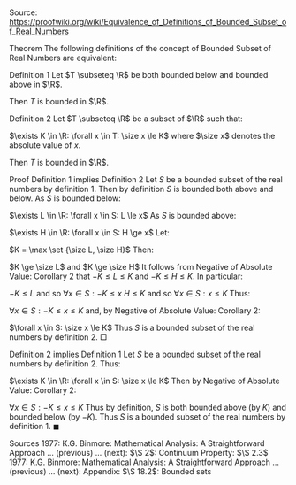 # 

Source: https://proofwiki.org/wiki/Equivalence_of_Definitions_of_Bounded_Subset_of_Real_Numbers



Theorem
The following definitions of the concept of Bounded Subset of Real Numbers are equivalent:

Definition 1
Let $T \subseteq \R$ be both bounded below and bounded above in $\R$.

Then $T$ is bounded in $\R$.

Definition 2
Let $T \subseteq \R$ be a subset of $\R$ such that:

$\exists K \in \R: \forall x \in T: \size x \le K$
where $\size x$ denotes the absolute value of $x$.

Then $T$ is bounded in $\R$.


Proof
Definition 1 implies Definition 2
Let $S$ be a bounded subset of the real numbers by definition 1.
Then by definition $S$ is bounded both above and below.
As $S$ is bounded below:

$\exists L \in \R: \forall x \in S: L \le x$
As $S$ is bounded above:

$\exists H \in \R: \forall x \in S: H \ge x$
Let:

$K = \max \set {\size L, \size H}$
Then:

$K \ge \size L$ and $K \ge \size H$
It follows from Negative of Absolute Value: Corollary 2 that $-K \le L \le K$ and $-K \le H \le K$.
In particular:

$-K \le L$ and so $\forall x \in S: -K \le x$
$H \le K$ and so $\forall x \in S: x \le K$
Thus:

$\forall x \in S: -K \le x \le K$
and, by Negative of Absolute Value: Corollary 2:

$\forall x \in S: \size x \le K$
Thus $S$ is a bounded subset of the real numbers by definition 2.
$\Box$


Definition 2 implies Definition 1
Let $S$ be a bounded subset of the real numbers by definition 2.
Thus:

$\exists K \in \R: \forall x \in S: \size x \le K$
Then by Negative of Absolute Value: Corollary 2:

$\forall x \in S: -K \le x \le K$
Thus by definition, $S$ is both bounded above (by $K$) and bounded below (by $-K$).
Thus $S$ is a bounded subset of the real numbers by definition 1.
$\blacksquare$


Sources
1977: K.G. Binmore: Mathematical Analysis: A Straightforward Approach ... (previous) ... (next): $\S 2$: Continuum Property: $\S 2.3$
1977: K.G. Binmore: Mathematical Analysis: A Straightforward Approach ... (previous) ... (next): Appendix: $\S 18.2$: Bounded sets




